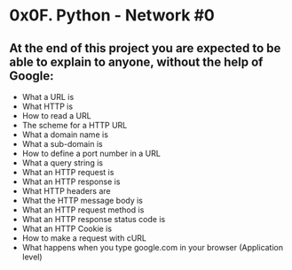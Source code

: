 <h1>0x0F. Python - Network #0</h1>
<h2>At the end of this project you are expected to be able to explain to anyone, without the help of Google:</h2>
<ul>
<li>    What a URL is</li>
<li>    What HTTP is</li>
<li>    How to read a URL</li>
<li>    The scheme for a HTTP URL</li>
<li>    What a domain name is</li>
<li>    What a sub-domain is</li>
<li>    How to define a port number in a URL</li>
<li>    What a query string is</li>
<li>    What an HTTP request is</li>
<li>    What an HTTP response is</li>
<li>    What HTTP headers are</li>
<li>    What the HTTP message body is</li>
<li>    What an HTTP request method is</li>
<li>    What an HTTP response status code is</li>
<li>    What an HTTP Cookie is</li>
<li>    How to make a request with cURL</li>
<li>    What happens when you type google.com in your browser (Application level)</li>
</ul>